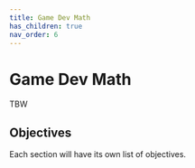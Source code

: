 ```yaml
---
title: Game Dev Math
has_children: true
nav_order: 6
---
```


# Game Dev Math

TBW

## Objectives

Each section will have its own list of objectives.
